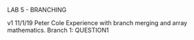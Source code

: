 LAB 5 - BRANCHING

v1 11/1/19 Peter Cole
Experience with branch merging and array mathematics.
Branch 1: QUESTION1